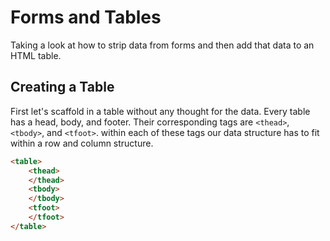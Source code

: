# Forms and Tables

Taking a look at how to strip data from forms and then add that data to an HTML table.

## Creating a Table

First let's scaffold in a table without any thought for the data. Every table has a head, body, and footer. Their corresponding tags are `<thead>`, `<tbody>`, and `<tfoot>`. within each of these tags our data structure has to fit within a row and column structure.

```HTML
<table>
    <thead>
    </thead>
    <tbody>
    </tbody>
    <tfoot>
    </tfoot>
</table>
```

